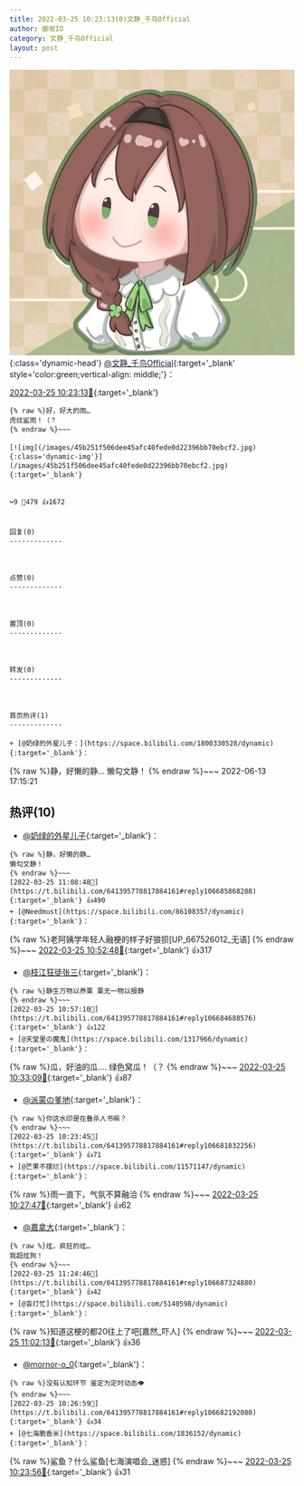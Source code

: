 ```yaml
---
title: 2022-03-25 10:23:13(0)文静_千鸟Official
author: 御坂IO
category: 文静_千鸟Official
layout: post
---
```


![img](/images/ac7482ed1b9a7f203dc68c0c4a77c488a27b108a.jpg){:class='dynamic-head'}
[@文静_千鸟Official](https://space.bilibili.com/667526012/dynamic){:target='_blank' style='color:green;vertical-align: middle;'}：

[2022-03-25 10:23:13🔗](https://t.bilibili.com/641395778817884161){:target='_blank'}

~~~
{% raw %}好，好大的雨…
虎纹鲨雨！（？
{% endraw %}~~~

[![img](/images/45b251f506dee45afc40fede0d22396bb70ebcf2.jpg){:class='dynamic-img'}](/images/45b251f506dee45afc40fede0d22396bb70ebcf2.jpg){:target='_blank'}


↪️9 💬479 👍1672


回复(0)
-------------



点赞(0)
-------------



置顶(0)
-------------



转发(0)
-------------



首页热评(1)
-------------

+ [@奶绿的外星儿子：](https://space.bilibili.com/1800330528/dynamic){:target='_blank'}：
~~~
{% raw %}静，好懒的静…
懒勾文静！
{% endraw %}~~~
2022-06-13 17:15:21


热评(10)
-------------

+ [@奶绿的外星儿子](https://space.bilibili.com/1800330528/dynamic){:target='_blank'}：
~~~
{% raw %}静，好懒的静…
懒勾文静！
{% endraw %}~~~
[2022-03-25 11:08:48🔗](https://t.bilibili.com/641395778817884161#reply106685868288){:target='_blank'} 👍490
+ [@Needmust](https://space.bilibili.com/86108357/dynamic){:target='_blank'}：
~~~
{% raw %}老阿姨学年轻人融梗的样子好狼狈[UP_667526012_无语]
{% endraw %}~~~
[2022-03-25 10:52:48🔗](https://t.bilibili.com/641395778817884161#reply106684311856){:target='_blank'} 👍317
+ [@枝江狂徒张三](https://space.bilibili.com/19268544/dynamic){:target='_blank'}：
~~~
{% raw %}静生万物以养栗 栗无一物以报静
{% endraw %}~~~
[2022-03-25 10:57:10🔗](https://t.bilibili.com/641395778817884161#reply106684688576){:target='_blank'} 👍122
+ [@天堂里の魔鬼](https://space.bilibili.com/1317966/dynamic){:target='_blank'}：
~~~
{% raw %}瓜，好油的瓜....
绿色窝瓜！（？
{% endraw %}~~~
[2022-03-25 10:33:09🔗](https://t.bilibili.com/641395778817884161#reply106682635616){:target='_blank'} 👍87
+ [@派蒙の爹地](https://space.bilibili.com/1499500338/dynamic){:target='_blank'}：
~~~
{% raw %}你这水印是在叠杀人书嘛？
{% endraw %}~~~
[2022-03-25 10:23:45🔗](https://t.bilibili.com/641395778817884161#reply106681832256){:target='_blank'} 👍71
+ [@芒果不摆烂](https://space.bilibili.com/11571147/dynamic){:target='_blank'}：
~~~
{% raw %}雨一直下，气氛不算融洽
{% endraw %}~~~
[2022-03-25 10:27:47🔗](https://t.bilibili.com/641395778817884161#reply106682214208){:target='_blank'} 👍62
+ [@嘉拿大](https://space.bilibili.com/1876194211/dynamic){:target='_blank'}：
~~~
{% raw %}炫，疯狂的炫…
我超炫狗！
{% endraw %}~~~
[2022-03-25 11:24:46🔗](https://t.bilibili.com/641395778817884161#reply106687324880){:target='_blank'} 👍42
+ [@盲灯忙](https://space.bilibili.com/5140598/dynamic){:target='_blank'}：
~~~
{% raw %}知道这梗的都20往上了吧[嘉然_吓人]
{% endraw %}~~~
[2022-03-25 11:02:13🔗](https://t.bilibili.com/641395778817884161#reply106685307136){:target='_blank'} 👍36
+ [@mornor-o_0](https://space.bilibili.com/22030560/dynamic){:target='_blank'}：
~~~
{% raw %}没有认知环节 鉴定为定时动态👁
{% endraw %}~~~
[2022-03-25 10:26:59🔗](https://t.bilibili.com/641395778817884161#reply106682192080){:target='_blank'} 👍34
+ [@七海脆香米](https://space.bilibili.com/1836152/dynamic){:target='_blank'}：
~~~
{% raw %}鲨鱼？什么鲨鱼[七海演唱会_迷惑]
{% endraw %}~~~
[2022-03-25 10:23:56🔗](https://t.bilibili.com/641395778817884161#reply106681945296){:target='_blank'} 👍31


